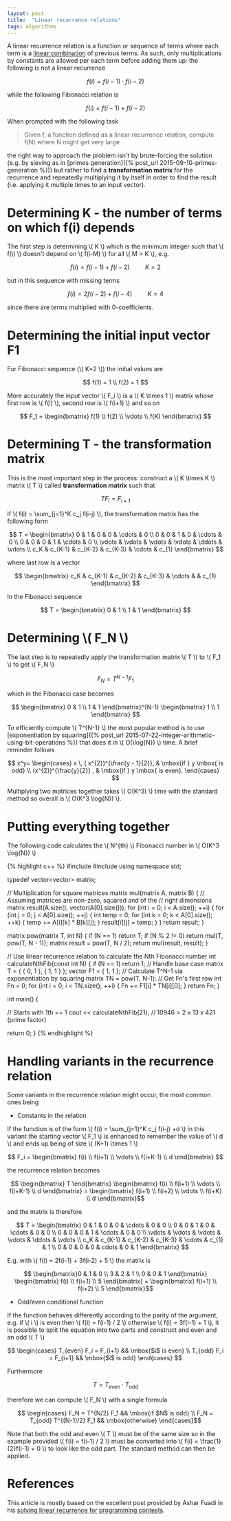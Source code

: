 ```yaml
---
layout: post
title:  "Linear recurrence relations"
tags: algorithms
---
```


A linear recurrence relation is a function or sequence of terms where each term is a [linear combination](https://en.wikipedia.org/wiki/Linear_combination) of previous terms. As such, only multiplications by constants are allowed per each term before adding them up: the following is not a linear recurrence

$$ f(i) = f(i-1) \cdot f(i-2) $$

while the following Fibonacci relation is

$$ f(i) = f(i-1) + f(i-2) $$

When prompted with the following task

> Given f, a function defined as a linear recurrence relation, compute f(N) where N might get very large

the right way to approach the problem isn't by brute-forcing the solution (e.g. by sieving as in [primes generation]({% post_url 2015-09-10-primes-generation %})) but rather to find a **transformation matrix** for the recurrence and repeatedly multiplying it by itself in order to find the result (i.e. applying it multiple times to an input vector).

Determining K - the number of terms on which f(i) depends
======


The first step is determining \\( K \\) which is the minimum integer such that \\( f(i) \\) doesn't depend on \\( f(i-M) \\) for all \\( M > K \\), e.g.

$$ f(i) = f(i-1)+f(i-2) \qquad \mbox{ $K = 2$ }$$

but in this sequence with missing terms

$$ f(i) = 2f(i-2) + f(i-4) \qquad \mbox{ $K=4$ } $$

since there are terms multiplied with 0-coefficients.

Determining the initial input vector F1
======

For Fibonacci sequence (\\( K=2 \\)) the initial values are

$$ f(1) = 1 \\ f(2) = 1 $$

More accurately the input vector \\( F_i \\) is a \\( K \times 1 \\) matrix whose first row is \\( f(i) \\), second row is \\( f(i+1) \\) and so on

$$ F_1 =  \begin{bmatrix} f(1) \\ f(2) \\ \vdots \\ f(K) \end{bmatrix} $$

Determining T - the transformation matrix
======

This is the most important step in the process: construct a \\( K \times K \\) matrix \\( T \\) called **transformation matrix** such that

$$ TF_i = F_{i+1} $$

If \\( f(i) = \sum_{j=1}^K c_j f(i-j) \\), the transformation matrix has the following form

$$ T =  \begin{bmatrix}
        0 & 1 & 0 & 0 & \cdots & 0 \\
        0 & 0 & 1 & 0 & \cdots & 0 \\
        0 & 0 & 0 & 1 & \cdots & 0 \\
        \vdots & \vdots & \vdots & \vdots & \ddots & \vdots \\
        c_K & c_{K-1} & c_{K-2} & c_{K-3} & \cdots & c_{1}
        \end{bmatrix} $$

where last row is a vector 

$$ \begin{bmatrix} c_K & c_{K-1} & c_{K-2} & c_{K-3} & \cdots & & c_{1} \end{bmatrix} $$

In the Fibonacci sequence

$$ T = \begin{bmatrix} 0 & 1 \\ 1 & 1 \end{bmatrix} $$

Determining \\( F_N \\)
======

The last step is to repeatedly apply the transformation matrix \\( T \\) to \\( F_1 \\) to get \\( F_N \\)

$$ F_N = T^{N-1} F_1 $$

which in the Fibonacci case becomes

$$ \begin{bmatrix} 0 & 1 \\ 1 & 1 \end{bmatrix}^{N-1} \begin{bmatrix} 1 \\ 1 \end{bmatrix} $$

To efficiently compute \\( T^{N-1} \\) the most popular method is to use [exponentiation by squaring]({% post_url 2015-07-22-integer-arithmetic-using-bit-operations %}) that does it in \\( O(\log{N}) \\) time. A brief reminder follows

$$
x^y=
    \begin{cases}
                x \, ( x^{2})^{\frac{y - 1}{2}}, & \mbox{if } y \mbox{ is odd} \\
                (x^{2})^{\frac{y}{2}} , & \mbox{if } y \mbox{ is even}.
     \end{cases}
$$

Multiplying two matrices together takes \\( O(K^3) \\) time with the standard method so overall is \\( O(K^3 \log{N}) \\).

Putting everything together
======

The following code calculates the \\( N^{th} \\) Fibonacci number in \\( O(K^3 \log{N}) \\)

{% highlight c++ %}
#include <iostream>
#include <vector>
using namespace std;

typedef vector<vector<int>> matrix;

// Multiplication for square matrices
matrix mul(matrix A, matrix B) {
  // Assuming matrices are non-zero, squared and of the
  // right dimensions
  matrix result(A.size(), vector<int>(A[0].size()));
  for (int i = 0; i < A.size(); ++i) {
    for (int j = 0; j < A[0].size(); ++j) {
      int temp = 0;
      for (int k = 0; k < A[0].size(); ++k) {
        temp += A[i][k] * B[k][j];
      }
      result[i][j] = temp;
    }
  }
  return result;
}

matrix pow(matrix T, int N) {
  if (N == 1)
    return T;
  if (N % 2 != 0)
    return mul(T, pow(T, N - 1));
  matrix result = pow(T, N / 2);
  return mul(result, result);
}

// Use linear recurrence relation to calculate the Nth Fibonacci number
int calculateNthFib(const int N) {
  if (N == 1)
    return 1; // Handle base case
  matrix T = {
    { 0, 1 },
    { 1, 1 }
  };
  vector<int> F1 = { 1, 1 };
  // Calculate T^N-1 via exponentiation by squaring
  matrix TN = pow(T, N-1);
  // Get Fn's first row
  int Fn = 0;
  for (int i = 0; i < TN.size(); ++i) {
    Fn += F1[i] * TN[i][0];
  }
  return Fn;
}

int main() {

  // Starts with 1th == 1
  cout << calculateNthFib(21); // 10946 = 2 x 13 x 421 (prime factor)
  
  return 0;
}
{% endhighlight %}

Handling variants in the recurrence relation
======
Some variants in the recurrence relation might occur, the most common ones being

* Constants in the relation

If the function is of the form \\( f(i) = \sum_{j=1}^K c_j f(i-j) +d \\) in this variant the starting vector \\( F_1 \\) is enhanced to remember the value of \\( d \\) and ends up being of size \\( (K+1) \times 1 \\)

$$ F_i = \begin{bmatrix} f(i) \\ f(i+1) \\ \vdots \\ f(i+K-1) \\ d \end{bmatrix} $$

the recurrence relation becomes

$$ \begin{bmatrix} T \end{bmatrix} \begin{bmatrix} f(i) \\ f(i+1) \\ \vdots \\ f(i+K-1) \\ d \end{bmatrix} = \begin{bmatrix} f(i+1) \\ f(i+2) \\ \vdots \\ f(i+K) \\ d \end{bmatrix}$$

and the matrix is therefore

$$ T =  \begin{bmatrix}
        0 & 1 & 0 & 0 & \cdots & 0 & 0 \\
        0 & 0 & 1 & 0 & \cdots & 0 & 0 \\
        0 & 0 & 0 & 1 & \cdots & 0 & 0 \\
        \vdots & \vdots & \vdots & \vdots & \ddots & \vdots \\
        c_K & c_{K-1} & c_{K-2} & c_{K-3} & \cdots & c_{1} & 1 \\
        0 & 0 & 0 & 0 & cdots & 0 & 1
        \end{bmatrix} $$

E.g. with \\( f(i) = 2f(i-1) + 3f(i-2) + 5 \\) the matrix is

$$ \begin{bmatrix}0 & 1 & 0 \\ 3 & 2 & 1 \\ 0 & 0 & 1 \end{bmatrix}
\begin{bmatrix} f(i) \\ f(i+1) \\ 5 \end{bmatrix} = 
\begin{bmatrix} f(i+1) \\ f(i+2) \\ 5 \end{bmatrix}$$

* Odd/even conditional function

If the function behaves differently according to the parity of the argument, e.g. if \\( i \\) is even then \\( f(i) = f(i-1) / 2 \\) otherwise \\( f(i) = 3f(i-1) + 1 \\), it is possible to split the equation into two parts and construct and even and an odd \\( T \\)

$$ \begin{cases} T_{even} F_i = F_{i+1} && \mbox{$i$ is even} \\
T_{odd} F_i = F_{i+1} && \mbox{$i$ is odd} \end{cases} $$

Furthermore 

$$ T = T_{\mbox{even}} \cdot T_{\mbox{odd}} $$

therefore we can compute \\( F_N \\) with a single formula

$$ \begin{cases} F_N = T^{N/2} F_1 && \mbox{if $N$ is odd} \\
F_N = T_{odd} T^{(N-1)/2} F_1 && \mbox{otherwise} \end{cases}$$

Note that both the odd and even \\( T \\) must be of the same size so in the example provided \\( f(i) = f(i-1) / 2 \\) must be converted into \\( f(i) = \frac{1}{2}f(i-1) + 0 \\) to look like the odd part. The standard method can then be applied.

References
======
This article is mostly based on the excellent post provided by Ashar Fuadi in his [solving linear recurrence for programming contests](http://fusharblog.com/solving-linear-recurrence-for-programming-contest/).